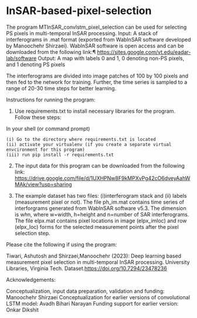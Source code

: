 # InSAR-based-pixel-selection
The program MTInSAR_convlstm_pixel_selection can be used for selecting PS pixels in multi-temporal InSAR processing.
Input: A stack of interferograms in .mat format (exported from WabInSAR software developed by Manoochehr Shirzaei). WabInSAR software is open access and can be downloaded from the following link:¶
https://sites.google.com/vt.edu/eadar-lab/software
Output: A map with labels 0 and 1, 0 denoting non-PS pixels, and 1 denoting PS pixels

The interferograms are divided into image patches of 100 by 100 pixels and then fed to the network for training. Further, the time series is sampled to a range of 20-30 time steps for better learning. 

Instructions for running the program:

1. Use requirements.txt to install necessary libraries for the program. Follow these steps:

  In your shell (or command prompt)

	(i) Go to the directory where requirements.txt is located
	(ii) activate your virtualenv (if you create a separate virtual envcironment for this program)
	(iii) run pip install -r requirements.txt 

2. The input data for this program can be downloaded from the following link:
https://drive.google.com/file/d/1UXHPNw8F9kMPXvPg42cO6dveyAahWMAk/view?usp=sharing

3. The example dataset has two files: (i)interferogram stack and (ii) labels (measurement pixel or not). The file ph_im.mat contains time series of interforgrams generated from WabInSAR software v5.3. The dimension is w*h*n, where w=width, h=height and n=number of SAR interferograms. The file elpx.mat contains pixel locations in image (elpx_imloc) and row (elpx_loc) forms for the selected measurement points after the pixel selection step.

Please cite the following if using the program:

Tiwari, Ashutosh and Shirzaei,Manoochehr (2023): Deep learning based measurement pixel selection in multi-temporal InSAR processing. University Libraries, Virginia Tech. Dataset.https://doi.org/10.7294/23478236

Acknowledgements:

Conceptualization, input data preparation, validation and funding: Manoochehr Shirzaei
Conceptualization for earlier versions of convolutional LSTM model: Avadh Bihari Narayan
Funding support for earlier version: Onkar Dikshit
